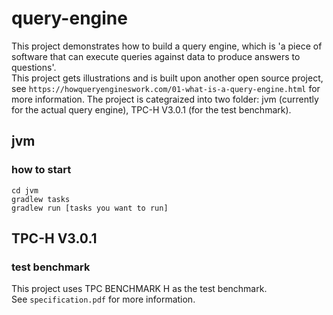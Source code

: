 # query-engine
This project demonstrates how to build a query engine, which is 'a piece of software that can execute queries against data to produce answers to questions'.  
This project gets illustrations and is built upon another open source project, see `https://howqueryengineswork.com/01-what-is-a-query-engine.html` for more information.
The project is categraized into two folder: jvm (currently for the actual query engine), TPC-H V3.0.1 (for the test benchmark).  

## jvm
### how to start
`cd jvm`  
`gradlew tasks`  
`gradlew run [tasks you want to run]`

## TPC-H V3.0.1
### test benchmark
This project uses TPC BENCHMARK H as the test benchmark.  
See `specification.pdf` for more information.
